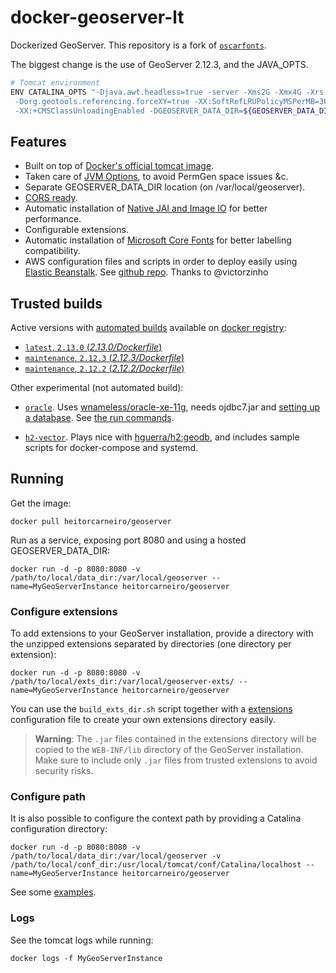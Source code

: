 docker-geoserver-lt
================

Dockerized GeoServer. This repository is a fork of [`oscarfonts`](https://github.com/oscarfonts/docker-geoserver).

The biggest change is the use of GeoServer 2.12.3, and the JAVA_OPTS.

```sh
# Tomcat environment
ENV CATALINA_OPTS "-Djava.awt.headless=true -server -Xms2G -Xmx4G -Xrs -XX:PerfDataSamplingInterval=500 \
 -Dorg.geotools.referencing.forceXY=true -XX:SoftRefLRUPolicyMSPerMB=36000 -XX:+UseParallelGC -XX:NewRatio=2 \
 -XX:+CMSClassUnloadingEnabled -DGEOSERVER_DATA_DIR=${GEOSERVER_DATA_DIR}"
```

## Features

* Built on top of [Docker's official tomcat image](https://hub.docker.com/_/tomcat/).
* Taken care of [JVM Options](http://docs.geoserver.org/latest/en/user/production/container.html), to avoid PermGen space issues &c.
* Separate GEOSERVER_DATA_DIR location (on /var/local/geoserver).
* [CORS ready](http://enable-cors.org/server_tomcat.html).
* Automatic installation of [Native JAI and Image IO](http://docs.geoserver.org/latest/en/user/production/java.html#install-native-jai-and-jai-image-i-o-extensions) for better performance.
* Configurable extensions.
* Automatic installation of [Microsoft Core Fonts](http://www.microsoft.com/typography/fonts/web.aspx) for better labelling compatibility.
* AWS configuration files and scripts in order to deploy easily using [Elastic Beanstalk](https://aws.amazon.com/documentation/elastic-beanstalk/). See [github repo](https://github.com/hguerra/docker-geoserver-lt/blob/master/aws/README.md). Thanks to @victorzinho


## Trusted builds

Active versions with [automated builds](https://hub.docker.com/r/heitorcarneiro/geoserver/) available on [docker registry](https://registry.hub.docker.com/):

* [`latest`, `2.13.0` (*2.13.0/Dockerfile*)](https://github.com/hguerra/docker-geoserver-lt/blob/master/2.13.0/Dockerfile)
* [`maintenance`, `2.12.3` (*2.12.3/Dockerfile*)](https://github.com/hguerra/docker-geoserver-lt/blob/master/2.12.3/Dockerfile)
* [`maintenance`, `2.12.2` (*2.12.2/Dockerfile*)](https://github.com/hguerra/docker-geoserver-lt/blob/master/2.12.2/Dockerfile)


Other experimental (not automated build):

* [`oracle`](https://github.com/hguerra/docker-geoserver-lt/blob/master/oracle/Dockerfile). Uses [wnameless/oracle-xe-11g](https://hub.docker.com/r/wnameless/oracle-xe-11g/), needs ojdbc7.jar and [setting up a database](https://github.com/hguerra/docker-geoserver-lt/blob/master/oracle/setup.sql). See [the run commands](https://github.com/hguerra/docker-geoserver-lt/blob/master/oracle/run.sh).

* [`h2-vector`](https://github.com/hguerra/docker-geoserver-lt/blob/master/h2-vector/Dockerfile). Plays nice with [hguerra/h2:geodb](https://hub.docker.com/r/hguerra/h2/tags/), and includes sample scripts for docker-compose and systemd.


## Running

Get the image:

```
docker pull heitorcarneiro/geoserver
```

Run as a service, exposing port 8080 and using a hosted GEOSERVER_DATA_DIR:

```
docker run -d -p 8080:8080 -v /path/to/local/data_dir:/var/local/geoserver --name=MyGeoServerInstance heitorcarneiro/geoserver
```

### Configure extensions

To add extensions to your GeoServer installation, provide a directory with the unzipped extensions separated by directories (one directory per extension):

```
docker run -d -p 8080:8080 -v /path/to/local/exts_dir:/var/local/geoserver-exts/ --name=MyGeoServerInstance heitorcarneiro/geoserver
```

You can use the `build_exts_dir.sh` script together with a [extensions](https://github.com/hguerra/docker-geoserver-lt/tree/master/extensions) configuration file to create your own extensions directory easily.

> **Warning**: The `.jar` files contained in the extensions directory will be copied to the `WEB-INF/lib` directory of the GeoServer installation. Make sure to include only `.jar` files from trusted extensions to avoid security risks.

### Configure path

It is also possible to configure the context path by providing a Catalina configuration directory:

```
docker run -d -p 8080:8080 -v /path/to/local/data_dir:/var/local/geoserver -v /path/to/local/conf_dir:/usr/local/tomcat/conf/Catalina/localhost --name=MyGeoServerInstance heitorcarneiro/geoserver
```

See some [examples](https://github.com/hguerra/docker-geoserver-lt/tree/master/2.9.1/conf).

### Logs

See the tomcat logs while running:

```
docker logs -f MyGeoServerInstance
```
